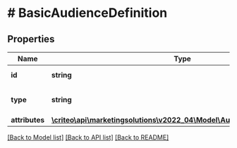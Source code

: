 # # BasicAudienceDefinition

## Properties

Name | Type | Description | Notes
------------ | ------------- | ------------- | -------------
**id** | **string** | the id of the entity type |
**type** | **string** | the name of the entity type |
**attributes** | [**\criteo\api\marketingsolutions\v2022_04\Model\AudienceNameDescription**](AudienceNameDescription.md) |  | [optional]

[[Back to Model list]](../../README.md#models) [[Back to API list]](../../README.md#endpoints) [[Back to README]](../../README.md)
